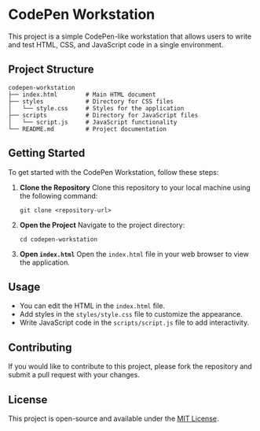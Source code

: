 # CodePen Workstation

This project is a simple CodePen-like workstation that allows users to write and test HTML, CSS, and JavaScript code in a single environment. 

## Project Structure

```
codepen-workstation
├── index.html        # Main HTML document
├── styles            # Directory for CSS files
│   └── style.css     # Styles for the application
├── scripts           # Directory for JavaScript files
│   └── script.js     # JavaScript functionality
└── README.md         # Project documentation
```

## Getting Started

To get started with the CodePen Workstation, follow these steps:

1. **Clone the Repository**
   Clone this repository to your local machine using the following command:
   ```
   git clone <repository-url>
   ```

2. **Open the Project**
   Navigate to the project directory:
   ```
   cd codepen-workstation
   ```

3. **Open `index.html`**
   Open the `index.html` file in your web browser to view the application.

## Usage

- You can edit the HTML in the `index.html` file.
- Add styles in the `styles/style.css` file to customize the appearance.
- Write JavaScript code in the `scripts/script.js` file to add interactivity.

## Contributing

If you would like to contribute to this project, please fork the repository and submit a pull request with your changes.

## License

This project is open-source and available under the [MIT License](LICENSE).